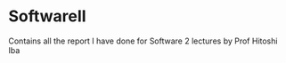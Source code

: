 SoftwareII
==========

Contains all the report I have done for Software 2 lectures by Prof Hitoshi Iba